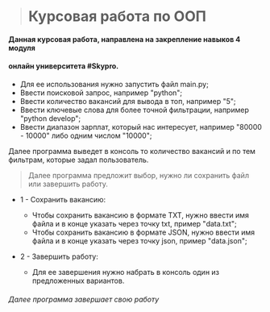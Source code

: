 > # Курсовая работа по ООП

#### Данная курсовая работа, направлена на закрепление навыков 4 модуля

#### онлайн  университета #Skypro.

- Для ее использования нужно запустить файл main.py;
- Ввести поисковой запрос, например "python";
- Ввести количество вакансий для вывода в топ, например "5";
- Ввести ключевые слова для более точной фильтрации, например "python develop";
- Ввести диапазон зарплат, который нас интересует, например "80000 - 10000"
  либо одним числом "10000";

Далее программа выведет в консоль то количество вакансий и по тем фильтрам,
которые задал пользователь.

> Далее программа предложит выбор, нужно ли сохранить файл или завершить работу.

- 1 - Сохранить вакансию:
    - Чтобы сохранить вакансию в формате TXT, нужно ввести имя файла и в конце 
  указать через точку txt, пример "data.txt";
    - Чтобы сохранить вакансию в формате JSON, нужно ввести имя файла и в конце 
  указать через точку json, пример "data.json";

- 2 - Завершить работу:
  - Для ее завершения нужно набрать в консоль один из предложенных вариантов.

###### Далее программа завершает свою работу



